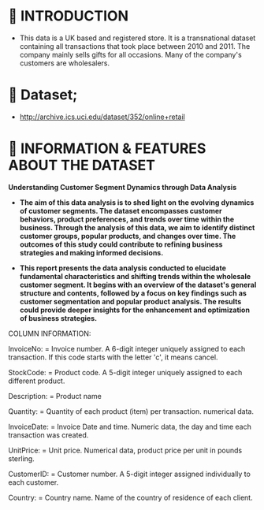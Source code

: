 # :pushpin: INTRODUCTION

* This data is a UK based and registered store. It is a transnational dataset containing all transactions that took place between 2010 and 2011. The company mainly sells gifts for all occasions. Many of the company's customers are wholesalers.

# :pushpin: Dataset;

* http://archive.ics.uci.edu/dataset/352/online+retail

# :pushpin: INFORMATION & FEATURES ABOUT THE DATASET

**Understanding Customer Segment Dynamics through Data Analysis**

* **The aim of this data analysis is to shed light on the evolving dynamics of customer segments. The dataset encompasses customer behaviors, product preferences, and trends over time within the business. Through the analysis of this data, we aim to identify distinct customer groups, popular products, and changes over time. The outcomes of this study could contribute to refining business strategies and making informed decisions.**

* **This report presents the data analysis conducted to elucidate fundamental characteristics and shifting trends within the wholesale customer segment. It begins with an overview of the dataset's general structure and contents, followed by a focus on key findings such as customer segmentation and popular product analysis. The results could provide deeper insights for the enhancement and optimization of business strategies.**

COLUMN INFORMATION:

InvoiceNo: = Invoice number. A 6-digit integer uniquely assigned to each transaction. If this code starts with the letter 'c', it means cancel.

StockCode: = Product code. A 5-digit integer uniquely assigned to each different product.

Description: = Product name

Quantity: = Quantity of each product (item) per transaction. numerical data.

InvoiceDate: = Invoice Date and time. Numeric data, the day and time each transaction was created.

UnitPrice: = Unit price. Numerical data, product price per unit in pounds sterling.

CustomerID: = Customer number. A 5-digit integer assigned individually to each customer.

Country: = Country name. Name of the country of residence of each client.
